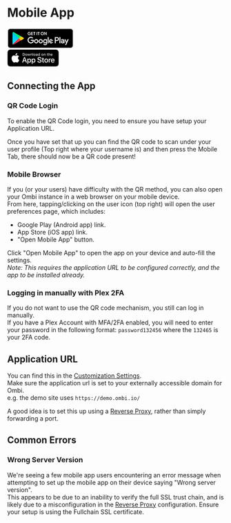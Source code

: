 # Mobile App

[![Android App](../assets/images/get_it_on_play_store.png)](https://play.google.com/store/apps/details?id=com.tidusjar.Ombi&hl=en_NZ&gl=US)  
[![iOS App](../assets/images/get_it_on_app_store.png)](https://apps.apple.com/us/app/ombi/id1335260043)

## Connecting the App

### QR Code Login

To enable the QR Code login, you need to ensure you have setup your Application URL.

Once you have set that up you can find the QR code to scan under your user profile (Top right where your username is) and then press the Mobile Tab, there should now be a QR code present!

### Mobile Browser

If you (or your users) have difficulty with the QR method, you can also open your Ombi instance in a web browser on your mobile device.  
From here, tapping/clicking on the user icon (top  right) will open the user preferences page, which includes:

* Google Play (Android app) link.
* App Store (iOS app) link.
* "Open Mobile App" button.

Click "Open Mobile App" to open the app on your device and auto-fill the settings.  
_Note: This requires the application URL to be configured correctly, and the app to be installed already._

### Logging in manually with Plex 2FA

If you do not want to use the QR code mechanism, you still can log in manually.  
If you have a Plex Account with MFA/2FA enabled, you will need to enter your password in the following format: `password132456` where the `132465` is your 2FA code.

## Application URL

You can find this in the [Customization Settings](../../settings/customization/#application-url).  
Make sure the application url is set to your externally accessible domain for Ombi.  
e.g. the demo site uses `https://demo.ombi.io/`  

A good idea is to set this up using a [Reverse Proxy](../../info/reverse-proxy), rather than simply forwarding a port.

## Common Errors

### Wrong Server Version

We're seeing a few mobile app users encountering an error message when attempting to set up the mobile app on their device saying "Wrong server version".  
This appears to be due to an inability to verify the full SSL trust chain, and is likely due to a misconfiguration in the [Reverse Proxy](../../info/reverse-proxy/#why-fullchain-ssl-certificates) configuration. Ensure your setup is using the Fullchain SSL certificate.
